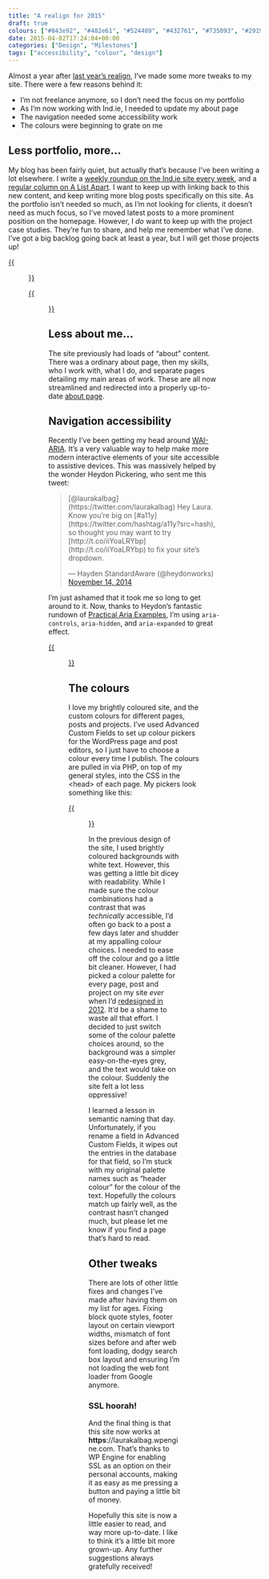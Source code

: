 ```yaml
---
title: "A realign for 2015"
draft: true
colours: ["#843e92", "#482e61", "#524489", "#432761", "#735093", "#29193a", "#8f6093"]
date: 2015-04-02T17:24:04+00:00
categories: ["Design", "Milestones"]
tags: ["accessibility", "colour", "design"]
---
```


Almost a year after [last year’s realign](/a-little-realign/ "A little realign"), I’ve made some more tweaks to my site. There were a few reasons behind it:

* I’m not freelance anymore, so I don’t need the focus on my portfolio
* As I’m now working with Ind.ie, I needed to update my about page
* The navigation needed some accessibility work
* The colours were beginning to grate on me

## Less portfolio, more…

My blog has been fairly quiet, but actually that’s because I’ve been writing a lot elsewhere. I write a [weekly roundup on the Ind.ie site every week](https://ind.ie/blog/roundup-15-03-27/), and a [regular column on A List Apart](http://alistapart.com/author/laurakalbag). I want to keep up with linking back to this new content, and keep writing more blog posts specifically on this site. As the portfolio isn’t needed so much, as I’m not looking for clients, it doesn’t need as much focus, so I’ve moved latest posts to a more prominent position on the homepage. However, I *do* want to keep up with the project case studies. They’re fun to share, and help me remember what I’ve done. I’ve got a big backlog going back at least a year, but I will get those projects up!

[{{<figure class="wp-caption aligncenter size-large wp-image-4636" src="/images/2015/04/old-homepage-812x1024.jpg" alt="Screenshot of the old laurakalbag.wpengine.com homepage" width="812" height="1024" caption="Old homepage with big portfolio, loud colours, and the ill-fitting Ind.ie banner (now the Ind.ie logo is more subtly in the header)">}}](/images/2015/04/old-homepage.jpg)

[{{<figure class="wp-caption aligncenter size-large wp-image-4635" src="/images/2015/04/new-homepage-694x1024.jpg" alt="Screenshot of laurakalbag.wpengine.com homepage" width="694" height="1024" caption="New homepage with blog posts, smaller portfolio and different colour mix">}}](/images/2015/04/new-homepage.jpg)

## Less about me…

The site previously had loads of “about” content. There was a ordinary about page, then my skills, who I work with, what I do, and separate pages detailing my main areas of work. These are all now streamlined and redirected into a properly up-to-date [about page](/about-me/ "About Me").

## Navigation accessibility

Recently I’ve been getting my head around [WAI-ARIA](https://dev.opera.com/articles/introduction-to-wai-aria/). It’s a very valuable way to help make more modern interactive elements of your site accessible to assistive devices. This was massively helped by the wonder Heydon Pickering, who sent me this tweet:

<blockquote class="twitter-tweet" lang="en">[@laurakalbag](https://twitter.com/laurakalbag) Hey Laura. Know you’re big on [#a11y](https://twitter.com/hashtag/a11y?src=hash), so thought you may want to try [http://t.co/iiYoaLRYbp](http://t.co/iiYoaLRYbp) to fix your site’s dropdown.

— Hayden StandardAware (@heydonworks) [November 14, 2014](https://twitter.com/heydonworks/status/533171711030882304)
</blockquote>

I’m just ashamed that it took me so long to get around to it. Now, thanks to Heydon’s fantastic rundown of [Practical Aria Examples](http://heydonworks.com/practical_aria_examples/#progressive-collapsibles), I’m using `aria-controls`, `aria-hidden`, and `aria-expanded` to great effect.

[{{<figure class="wp-caption aligncenter size-full wp-image-4637" src="/images/2015/04/menu.jpg" alt="Screenshot of page navigation expanded under the Menu button" width="759" height="518" caption="The dropdown navigation menu which shows on narrower viewports is now more accessible. You can view the page source to see more.">}}](/images/2015/04/menu.jpg)

## The colours

I love my brightly coloured site, and the custom colours for different pages, posts and projects. I’ve used Advanced Custom Fields to set up colour pickers for the WordPress page and post editors, so I just have to choose a colour every time I publish. The colours are pulled in via PHP, on top of my general styles, into the CSS in the &lt;head&gt; of each page. My pickers look something like this:

[{{<figure class="wp-caption alignleft size-large wp-image-4634" src="/images/2015/04/Screen-Shot-2015-04-02-at-17.55.30-479x1024.png" alt="Screenshot of four colour picking areas" width="479" height="1024" caption="The colour picker in the WordPress post editor">}}](/images/2015/04/Screen-Shot-2015-04-02-at-17.55.30.png)

In the previous design of the site, I used brightly coloured backgrounds with white text. However, this was getting a little bit dicey with readability. While I made sure the colour combinations had a contrast that was *technically* accessible, I’d often go back to a post a few days later and shudder at my appalling colour choices. I needed to ease off the colour and go a little bit cleaner. However, I had picked a colour palette for every page, post and project on my site *ever* when I’d [redesigned in 2012](/really-a-redesign-this-cant-be-real/ "Really, a redesign? This can’t be real…"). It’d be a shame to waste all that effort. I decided to just switch some of the colour palette choices around, so the background was a simpler easy-on-the-eyes grey, and the text would take on the colour. Suddenly the site felt a lot less oppressive!

I learned a lesson in semantic naming that day. Unfortunately, if you rename a field in Advanced Custom Fields, it wipes out the entries in the database for that field, so I’m stuck with my original palette names such as “header colour” for the colour of the text. Hopefully the colours match up fairly well, as the contrast hasn’t changed much, but please let me know if you find a page that’s hard to read.

## Other tweaks

There are lots of other little fixes and changes I’ve made after having them on my list for ages. Fixing block quote styles, footer layout on certain viewport widths, mismatch of font sizes before and after web font loading, dodgy search box layout and ensuring I’m not loading the web font loader from Google anymore.

### SSL hoorah!

And the final thing is that this site now works at **https**://laurakalbag.wpengine.com. That’s thanks to WP Engine for enabling SSL as an option on their personal accounts, making it as easy as me pressing a button and paying a little bit of money.

Hopefully this site is now a little easier to read, and way more up-to-date. I like to think it’s a little bit more grown-up. Any further suggestions always gratefully received!

	